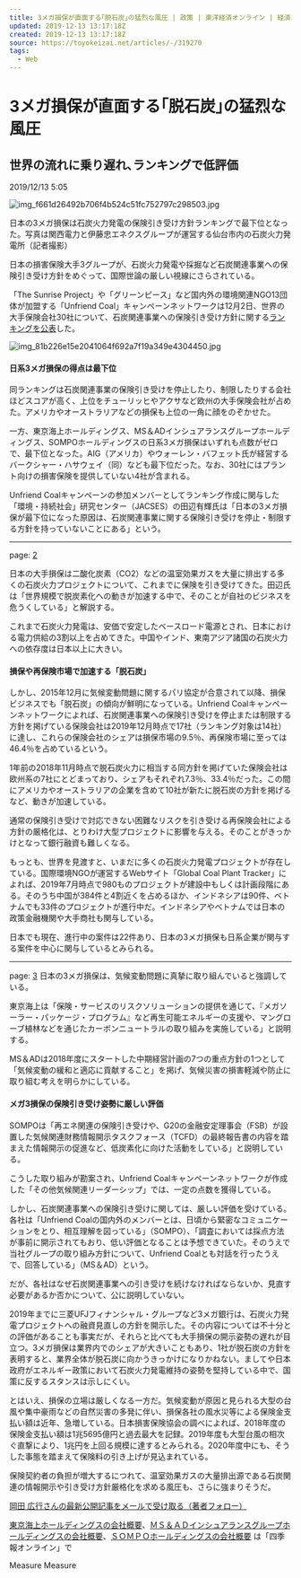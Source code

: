 ```yaml
---
title: 3メガ損保が直面する｢脱石炭｣の猛烈な風圧 | 政策 | 東洋経済オンライン | 経済ニュースの新基準
updated: 2019-12-13 13:17:18Z
created: 2019-12-13 13:17:18Z
source: https://toyokeizai.net/articles/-/319270
tags:
  - Web
---
```


# 3メガ損保が直面する｢脱石炭｣の猛烈な風圧

## 世界の流れに乗り遅れ､ランキングで低評価

2019/12/13 5:05

![img_f661d26492b706f4b524c51fc752797c298503.jpg](../_resources/img_f661d26492b706f4b524c51fc752797c298503.jpg)

日本の3メガ損保は石炭火力発電の保険引き受け方針ランキングで最下位となった。写真は関西電力と伊藤忠エネクスグループが運営する仙台市内の石炭火力発電所（記者撮影）

日本の損害保険大手3グループが、石炭火力発電や採掘など石炭関連事業への保険引き受け方針をめぐって、国際世論の厳しい視線にさらされている。

「The Sunrise Project」や「グリーンピース」など国内外の環境関連NGO13団体が加盟する「Unfriend Coal」キャンペーンネットワークは12月2日、世界の大手保険会社30社について、石炭関連事業への保険引き受け方針に関する[ランキングを公表](http://jacses.org/566/)した。

![img_81b226e15e2041064f692a7f19a349e4304450.jpg](../_resources/img_81b226e15e2041064f692a7f19a349e4304450.jpg)

#### 日系3メガ損保の得点は最下位

同ランキングは石炭関連事業の保険引き受けを停止したり、制限したりする会社ほどスコアが高く、上位をチューリッヒやアクサなど欧州の大手保険会社が占めた。アメリカやオーストラリアなどの損保も上位の一角に顔をのぞかせた。

一方、東京海上ホールディングス、MS＆ADインシュアランスグループホールディングス、SOMPOホールディングスの日系3メガ損保はいずれも点数がゼロで、最下位となった。AIG（アメリカ）やウォーレン・バフェット氏が経営するバークシャー・ハサウェイ（同）なども最下位だった。なお、30社にはプラント向けの損害保険を提供していない4社が含まれる。

Unfriend Coalキャンペーンの参加メンバーとしてランキング作成に関与した「環境・持続社会」研究センター（JACSES）の田辺有輝氏は「日本の3メガ損保が最下位になった原因は、石炭関連事業に関する保険引き受けを停止・制限する方針を持っていないことにある」という。

* * *

page: [2](https://toyokeizai.net/articles/-/319270?page=2)

日本の大手損保は二酸化炭素（CO2）などの温室効果ガスを大量に排出する多くの石炭火力プロジェクトについて、これまでに保険を引き受けてきた。田辺氏は「世界規模で脱炭素化への動きが加速する中で、そのことが自社のビジネスを危うくしている」と解説する。

これまで石炭火力発電は、安価で安定したベースロード電源とされ、日本における電力供給の3割以上を占めてきた。中国やインド、東南アジア諸国の石炭火力への依存度は日本以上に大きい。

#### 損保や再保険市場で加速する「脱石炭」

しかし、2015年12月に気候変動問題に関するパリ協定が合意されて以降、損保ビジネスでも「脱石炭」の傾向が鮮明になっている。Unfriend Coalキャンペーンネットワークによれば、石炭関連事業への保険引き受けを停止または制限する方針を掲げている保険会社は2019年12月時点で17社（ランキング対象は14社）に達し、これらの保険会社のシェアは損保市場の9.5％、再保険市場に至っては46.4％を占めているという。

1年前の2018年11月時点で脱石炭火力に相当する同方針を掲げていた保険会社は欧州系の7社にとどまっており、シェアもそれぞれ7.3％、33.4％だった。この間にアメリカやオーストラリアの企業を含めて10社が新たに脱石炭の方針を掲げるなど、動きが加速している。

通常の保険引き受けで対応できない困難なリスクを引き受ける再保険会社による方針の厳格化は、とりわけ大型プロジェクトに影響を与える。そのことがきっかけとなって銀行融資も難しくなる。

もっとも、世界を見渡すと、いまだに多くの石炭火力発電プロジェクトが存在している。国際環境NGOが運営するWebサイト「Global Coal Plant Tracker」によれば、2019年7月時点で980ものプロジェクトが建設中もしくは計画段階にある。そのうち中国が384件と4割近くを占めるほか、インドネシアは90件、ベトナムでも33件のプロジェクトが進行中だ。インドネシアやベトナムでは日本の政策金融機関や大手商社も関与している。

日本でも現在、進行中の案件は22件あり、日本の3メガ損保も日系企業が関与する案件を中心に関与しているとみられる。

* * *

page: [3](https://toyokeizai.net/articles/-/319270?page=3)
日本の3メガ損保は、気候変動問題に真摯に取り組んでいると強調している。

東京海上は「保険・サービスのリスクソリューションの提供を通じて、『メガソーラー・パッケージ・プログラム』など再生可能エネルギーの支援や、マングローブ植林などを通じたカーボンニュートラルの取り組みを実施している」と説明する。

MS＆ADは2018年度にスタートした中期経営計画の7つの重点方針の1つとして「気候変動の緩和と適応に貢献すること」を掲げ、気候災害の損害軽減や防止に取り組む考えを明らかにしている。

#### メガ3損保の保険引き受け姿勢に厳しい評価

SOMPOは「再エネ関連の保険引き受けや、G20の金融安定理事会（FSB）が設置した気候関連財務情報開示タスクフォース（TCFD）の最終報告書の内容を踏まえた情報開示の促進など、低炭素化に向けた活動をしている」と説明している。

こうした取り組みが勘案され、Unfriend Coalキャンペーンネットワークが作成した「その他気候関連リーダーシップ」では、一定の点数を獲得している。

しかし、石炭関連事業への保険引き受けに関しては、厳しい評価を受けている。各社は「Unfriend Coalの国内外のメンバーとは、日頃から緊密なコミュニケーションをとり、相互理解を図っている」（SOMPO）、「調査においては採点方法が事前に開示されてもおり、低い評価となることは予想できていた。そのうえで当社グループの取り組み方針について、Unfriend Coalとも対話を行ったうえで、回答している」（MS＆AD）という。

だが、各社はなぜ石炭関連事業への引き受けを続けなければならないか、見直す必要があるか否かについて、公に説明していない。

2019年までに三菱UFJフィナンシャル・グループなど3メガ銀行は、石炭火力発電プロジェクトへの融資見直しの方針を開示した。その内容については不十分との評価があることも事実だが、それらと比べても大手損保の開示姿勢の遅れが目立つ。3メガ損保は業界内でのシェアが大きいこともあり、1社が脱石炭の方針を表明すると、業界全体が脱石炭に向かうきっかけになりかねない。ましてや日本政府がエネルギー政策において石炭火力発電維持の姿勢を堅持している中で、国策に反するスタンスは示しにくい。

とはいえ、損保の立場は厳しくなる一方だ。気候変動が原因と見られる大型の台風や集中豪雨などの自然災害の多発に伴い、損保各社の風水災等による保険金支払い額は近年、急増している。日本損害保険協会の調べによれば、2018年度の保険金支払い額は1兆5695億円と過去最大を記録。2019年度も大型台風の相次ぐ直撃により、1兆円を上回る規模に達するとみられる。2020年度中にも、そうした事態を踏まえて保険料の引き上げが見込まれている。

保険契約者の負担が増大するにつれて、温室効果ガスの大量排出源である石炭関連の情報開示や引き受け方針厳格化を求める風圧も、さらに強まりそうだ。

[岡田 広行さんの最新公開記事をメールで受け取る（著者フォロー）](https://id.toyokeizai.net/fm/?author_id=120&author_name=%E5%B2%A1%E7%94%B0+%E5%BA%83%E8%A1%8C&referer=%2Farticles%2F-%2F319270%3Fismmark%3Da%26page%3D3)

[東京海上ホールディングスの会社概要](https://shikiho.jp/stocks/8766)、[ＭＳ＆ＡＤインシュアランスグループホールディングスの会社概要](https://shikiho.jp/stocks/8725)、[ＳＯＭＰＯホールディングスの会社概要](https://shikiho.jp/stocks/8630) は「四季報オンライン」で

Measure
Measure